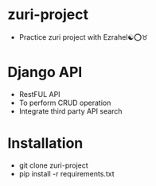 # zuri-project
* Practice zuri project with Ezrahel☯⭕♉

# Django API
*  RestFUL API
*  To perform CRUD operation
* Integrate third party API search

# Installation
* git clone zuri-project
* pip install -r requirements.txt

